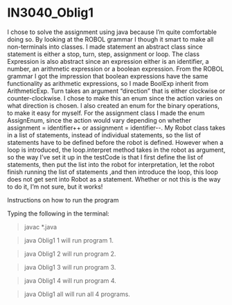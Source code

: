 # IN3040_Oblig1

I chose to solve the assignment using java because I’m quite comfortable doing so. By looking at the ROBOL grammar I though it smart to make all non-terminals into classes. 
I made statement an abstract class since statement is either a stop, turn, step, assignment or loop. The class Expression is also abstract since an expression either is an identifier, a number, an arithmetic expression or a boolean expression. From the ROBOL grammar I got the impression that boolean expressions have the same functionality as arithmetic expressions, so I made BoolExp inherit from ArithmeticExp.
Turn takes an argument “direction” that is either clockwise or counter-clockwise.  I chose to make this an enum since the action varies on what direction is chosen. I also created an enum for the binary operations, to make it easy for myself. For the assignment class I made the enum AssignEnum, since the action would vary depending on whether assignment = identifier++ or assignment = identifier--.
My Robot class takes in a list of statements, instead of individual statements, so the list of statements have to be defined before the robot is defined. However when a loop is introduced, the loop.interpret method takes in the robot as argument, so the way I’ve set it up in the testCode is that I first define the list of statements, then put the list into the robot for interpretation, let the robot finish running the list of statements ,and then introduce the loop, this loop does not get sent into Robot as a statement. Whether or not this is the way to do it, I’m not sure, but it works!

Instructions on how to run the program

Typing the following in the terminal:

>javac *.java 

>java Oblig1 1
will run program 1.

>java Oblig1 2
will run program 2.

>java Oblig1 3
will run program 3. 

>java Oblig1 4
will run program 4. 

>java Oblig1 all
will run all 4 programs.
